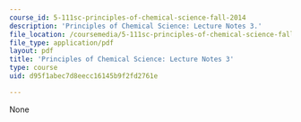 ```yaml
---
course_id: 5-111sc-principles-of-chemical-science-fall-2014
description: 'Principles of Chemical Science: Lecture Notes 3.'
file_location: /coursemedia/5-111sc-principles-of-chemical-science-fall-2014/d95f1abec7d8eecc16145b9f2fd2761e_MIT5_111F14_Lec3.pdf
file_type: application/pdf
layout: pdf
title: 'Principles of Chemical Science: Lecture Notes 3'
type: course
uid: d95f1abec7d8eecc16145b9f2fd2761e

---
```

None